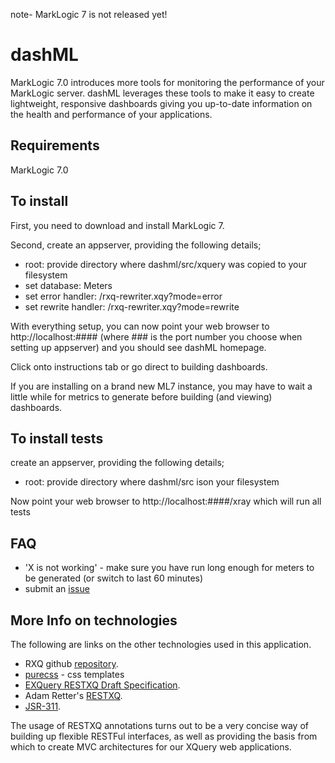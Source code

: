 note- MarkLogic 7 is not released yet!

# dashML

MarkLogic 7.0 introduces more tools for monitoring the performance of your MarkLogic server. dashML leverages these tools to make it easy to create lightweight, responsive dashboards giving you up-to-date information on the health and performance of your applications.
 
## Requirements

MarkLogic 7.0

## To install

First, you need to download and install MarkLogic 7.

Second, create an appserver, providing the following details;

* root: provide directory where dashml/src/xquery was copied to your filesystem
* set database: Meters
* set error handler: /rxq-rewriter.xqy?mode=error
* set rewrite handler: /rxq-rewriter.xqy?mode=rewrite

With everything setup, you can now point your web browser to http://localhost:####  (where ### is the port number you choose when setting up appserver) and you should see dashML homepage.

Click onto instructions tab or go direct to building dashboards.

If you are installing on a brand new ML7 instance, you may have to wait a little while for metrics to generate before building (and viewing) dashboards.

## To install tests

create an appserver, providing the following details;

* root: provide directory where dashml/src ison your filesystem

Now point your web browser to http://localhost:####/xray which will run all tests

## FAQ

* 'X is not working' - make sure you have run long enough for meters to be generated (or switch to last 60 minutes)
* submit an [issue](https://github.com/xquery/dashML/issues)


## More Info on technologies

The following are links on the other technologies used in this application.

* RXQ github [repository](https://github.com/xquery/rxq).
* [purecss](http://purecss.io/) - css templates
* [EXQuery RESTXQ Draft Specification](http://exquery.github.com/exquery/exquery-restxq-specification/restxq-1.0-specification.html#method-annotation).
* Adam Retter's [RESTXQ](http://archive.xmlprague.cz/2012/presentations/RESTful_XQuery.pdf).
* [JSR-311](http://download.oracle.com/otndocs/jcp/jaxrs-1.0-fr-eval-oth-JSpec/).
 
The usage of RESTXQ annotations turns out to be a very concise way of building up flexible RESTFul interfaces, as well as providing the basis from which to create MVC architectures for our XQuery web applications.
